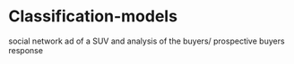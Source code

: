 # Classification-models
social network ad  of a SUV and analysis of the buyers/ prospective buyers response 
